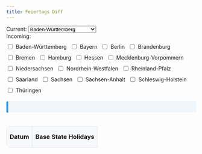 ```yaml
---
title: Feiertags Diff
---
```


<div>
  <label for="base-state">Current:</label>
  <select id="base-state" name="base-state" onchange="compareHolidays()">
    <option value="Baden-Württemberg">Baden-Württemberg</option>
    <option value="Bayern">Bayern</option>
    <option value="Berlin">Berlin</option>
    <option value="Brandenburg">Brandenburg</option>
    <option value="Bremen">Bremen</option>
    <option value="Hamburg">Hamburg</option>
    <option value="Hessen">Hessen</option>
    <option value="Mecklenburg-Vorpommern">Mecklenburg-Vorpommern</option>
    <option value="Niedersachsen">Niedersachsen</option>
    <option value="Nordrhein-Westfalen">Nordrhein-Westfalen</option>
    <option value="Rheinland-Pfalz">Rheinland-Pfalz</option>
    <option value="Saarland">Saarland</option>
    <option value="Sachsen">Sachsen</option>
    <option value="Sachsen-Anhalt">Sachsen-Anhalt</option>
    <option value="Schleswig-Holstein">Schleswig-Holstein</option>
    <option value="Thüringen">Thüringen</option>
  </select>
</div>
<div class="horizontal-checkboxes">
  <label for="compare-states">Incoming:</label>
  <div id="compare-states" class="horizontal-checkboxes">
    <label><input type="checkbox" name="compare-state" value="Baden-Württemberg" onchange="compareHolidays()"> Baden-Württemberg</label>
    <label><input type="checkbox" name="compare-state" value="Bayern" onchange="compareHolidays()"> Bayern</label>
    <label><input type="checkbox" name="compare-state" value="Berlin" onchange="compareHolidays()"> Berlin</label>
    <label><input type="checkbox" name="compare-state" value="Brandenburg" onchange="compareHolidays()"> Brandenburg</label>
    <label><input type="checkbox" name="compare-state" value="Bremen" onchange="compareHolidays()"> Bremen</label>
    <label><input type="checkbox" name="compare-state" value="Hamburg" onchange="compareHolidays()"> Hamburg</label>
    <label><input type="checkbox" name="compare-state" value="Hessen" onchange="compareHolidays()"> Hessen</label>
    <label><input type="checkbox" name="compare-state" value="Mecklenburg-Vorpommern" onchange="compareHolidays()"> Mecklenburg-Vorpommern</label>
    <label><input type="checkbox" name="compare-state" value="Niedersachsen" onchange="compareHolidays()"> Niedersachsen</label>
    <label><input type="checkbox" name="compare-state" value="Nordrhein-Westfalen" onchange="compareHolidays()"> Nordrhein-Westfalen</label>
    <label><input type="checkbox" name="compare-state" value="Rheinland-Pfalz" onchange="compareHolidays()"> Rheinland-Pfalz</label>
    <label><input type="checkbox" name="compare-state" value="Saarland" onchange="compareHolidays()"> Saarland</label>
    <label><input type="checkbox" name="compare-state" value="Sachsen" onchange="compareHolidays()"> Sachsen</label>
    <label><input type="checkbox" name="compare-state" value="Sachsen-Anhalt" onchange="compareHolidays()"> Sachsen-Anhalt</label>
    <label><input type="checkbox" name="compare-state" value="Schleswig-Holstein" onchange="compareHolidays()"> Schleswig-Holstein</label>
    <label><input type="checkbox" name="compare-state" value="Thüringen" onchange="compareHolidays()"> Thüringen</label>
  </div>
</div>

<div id="next-holiday" class="next-holiday">
  <!-- Next holiday information will be dynamically added here -->
</div>

<div id="result" class="diff-container">
  <table id="holidays-table">
    <thead>
      <tr>
        <th>Datum</th>
        <th id="base-state-header">Base State Holidays</th>
        <!-- Compare state headers will be dynamically added here -->
      </tr>
    </thead>
    <tbody id="holidays-table-body">
      <!-- Holiday rows will be dynamically added here -->
    </tbody>
  </table>
</div>

<style>
    .main-content {
        max-width: 80%;
        margin: 0 auto;
    }
    .diff-container {
        overflow-x: auto;
    }
    table {
        width: 100%;
        border-collapse: collapse;
        table-layout: fixed;
        border-radius: 8px;
        overflow: hidden;
    }

    th, td {
        padding: 8px;
        border: 1px solid #e1e4e8;
        text-align: left;
    }
    th {
        background-color: #f6f8fa;
        height: 3.5em;
    }
    tr:nth-child(odd) {
        background-color: #fafafa;
    }
    .added {
        background-color: #e6ffed;
        color: #22863a;
    }
    .removed {
        background-color: #ffeef0;
        color: #cb2431;
    }
    .horizontal-checkboxes {
        display: flex;
        flex-wrap: wrap;
        gap: 10px;
    }
    .horizontal-checkboxes label {
        display: flex;
        align-items: center;
        gap: 5px;
    }
    .next-holiday {
        margin: 20px 0;
        background-color: #f0f7fb;
        border-left: 5px solid #3498db;
        padding: 15px;
        border-radius: 3px;
    }
    .warning-icon {
        color: #d9534f;
        margin-left: 5px;
    }
</style>
<script>
  let holidays = {};

  async function fetchHolidays() {
    const response = await fetch('https://date.nager.at/api/v3/PublicHolidays/2024/DE');
    const data = await response.json();
    
    // Complete mapping of state codes to full names
    const stateMapping = {
      'DE-BW': 'Baden-Württemberg',
      'DE-BY': 'Bayern',
      'DE-BE': 'Berlin',
      'DE-BB': 'Brandenburg',
      'DE-HB': 'Bremen',
      'DE-HH': 'Hamburg',
      'DE-HE': 'Hessen',
      'DE-MV': 'Mecklenburg-Vorpommern',
      'DE-NI': 'Niedersachsen',
      'DE-NW': 'Nordrhein-Westfalen',
      'DE-RP': 'Rheinland-Pfalz',
      'DE-SL': 'Saarland',
      'DE-SN': 'Sachsen',
      'DE-ST': 'Sachsen-Anhalt',
      'DE-SH': 'Schleswig-Holstein',
      'DE-TH': 'Thüringen'
    };

    // Initialize holidays object
    holidays = Object.values(stateMapping).reduce((acc, state) => {
      acc[state] = [];
      return acc;
    }, {});

    // Transform API data into required format
    data.forEach(holiday => {
      const holidayData = {
        date: holiday.date,
        name: holiday.localName
      };

      // If holiday is global, add it to all states
      if (holiday.global) {
        Object.keys(holidays).forEach(state => {
          holidays[state].push({...holidayData});
        });
        return;
      }

      // Add holiday to specific states
      if (holiday.counties) {
        holiday.counties.forEach(county => {
          const stateName = stateMapping[county];
          if (stateName && holidays[stateName]) {
            holidays[stateName].push({...holidayData});
          }
        });
      }
    });

    // Sort holidays by date for each state
    Object.keys(holidays).forEach(state => {
      holidays[state].sort((a, b) => a.date.localeCompare(b.date));
    });

    compareHolidays();
  }

  function getQueryParams() {
    const params = new URLSearchParams(window.location.search);
    return {
      currentState: params.get('current'),
      incomingStates: params.getAll('incoming')
    };
  }

  function updateURL(baseState, compareStates) {
    const params = new URLSearchParams();
    params.set('current', baseState);
    compareStates.forEach(state => params.append('incoming', state));
    const newUrl = `${window.location.pathname}?${params.toString()}`;
    window.history.pushState({}, '', newUrl);
  }

  function getNextHoliday() {
    const today = new Date().toISOString().split('T')[0];
    const allHolidays = Object.values(holidays).flat();
    const futureHolidays = allHolidays.filter(holiday => holiday.date >= today);
    futureHolidays.sort((a, b) => new Date(a.date) - new Date(b.date));
    return futureHolidays[0];
  }

  function updateNextHolidaySection() {
    const nextHoliday = getNextHoliday();
    if (!nextHoliday) return;

    const baseState = document.getElementById('base-state').value;
    const compareStates = Array.from(document.querySelectorAll('input[name="compare-state"]:checked')).map(el => el.value);
    const selectedStates = [baseState, ...compareStates];

    const statesWithHoliday = selectedStates.filter(state => 
      holidays[state].some(holiday => holiday.date === nextHoliday.date)
    );
    const statesWithoutHoliday = selectedStates.filter(state => 
      !holidays[state].some(holiday => holiday.date === nextHoliday.date)
    );

    const nextHolidayDiv = document.getElementById('next-holiday');
    nextHolidayDiv.innerHTML = `
      Nächster Feiertag ist <strong>${nextHoliday.name} am ${nextHoliday.date}</strong>
      ${statesWithHoliday.length ? `in ${statesWithHoliday.map(state => `${state} 😎`).join(', ')}` : ''}
      ${statesWithoutHoliday.length ? `und nicht in ${statesWithoutHoliday.map(state => `${state} 👨‍💻`).join(', ')}` : ''}.
    `;
  }

  function compareHolidays() {
    const baseState = document.getElementById('base-state').value;
    let compareStates = Array.from(document.querySelectorAll('input[name="compare-state"]:checked')).map(el => el.value);

    updateURL(baseState, compareStates);

    const baseHolidays = holidays[baseState] || [];
    const holidaysTableBody = document.getElementById('holidays-table-body');
    const holidaysTableHead = document.querySelector('#holidays-table thead tr');
    const baseStateHeader = document.getElementById('base-state-header');

    holidaysTableBody.innerHTML = '';
    baseStateHeader.textContent = `Current: ${baseState}`;
    holidaysTableHead.innerHTML = `<th>Date</th><th id="base-state-header">Current: ${baseState}</th>`;

    // Remove the base state from the compare states if it is selected
    compareStates = compareStates.filter(state => state !== baseState);

    compareStates.forEach(state => {
      const th = document.createElement('th');
      th.textContent = `Incoming: ${state}`;
      holidaysTableHead.appendChild(th);
    });

    const allDates = new Set(baseHolidays.map(holiday => holiday.date));
    compareStates.forEach(state => {
      holidays[state].forEach(holiday => allDates.add(holiday.date));
    });

    const sortedDates = Array.from(allDates).sort((a, b) => new Date(a) - new Date(b));

    sortedDates.forEach(date => {
      const tr = document.createElement('tr');
      const baseHoliday = baseHolidays.find(h => h.date === date);
      const baseTd = document.createElement('td');
      const dateTd = document.createElement('td');
      dateTd.textContent = date;

      let hasDiff = false;

      if (baseHoliday) {
        baseTd.textContent = `${baseHoliday.name}`;
      } else {
        baseTd.textContent = 'Kein Feiertag';
        baseTd.classList.add('removed');
        hasDiff = true;
      }
      tr.appendChild(dateTd);
      tr.appendChild(baseTd);

      compareStates.forEach(state => {
        const td = document.createElement('td');
        const stateHoliday = holidays[state].find(h => h.date === date);
        if (stateHoliday) {
          td.textContent = `${stateHoliday.name}`;
          if (!baseHoliday) {
            td.classList.add('added');
            hasDiff = true;
          }
        } else {
          td.textContent = 'Kein Feiertag';
          td.classList.add('removed');
          hasDiff = true;
        }
        tr.appendChild(td);
      });

      if (hasDiff) {
        dateTd.innerHTML += ' <span class="warning-icon">⚠️</span>';
      }

      holidaysTableBody.appendChild(tr);
    });

    // Remove the checkbox for the selected base state
    document.querySelectorAll('input[name="compare-state"]').forEach(checkbox => {
      checkbox.parentElement.style.display = checkbox.value === baseState ? 'none' : 'flex';
    });

    updateNextHolidaySection();
  }

  document.addEventListener('DOMContentLoaded', async () => {
    const { currentState, incomingStates } = getQueryParams();
    if (currentState) {
      document.getElementById('base-state').value = currentState;
    }
    incomingStates.forEach(state => {
      const checkbox = document.querySelector(`input[name="compare-state"][value="${state}"]`);
      if (checkbox) {
        checkbox.checked = true;
      }
    });
    await fetchHolidays();
  });
</script>

